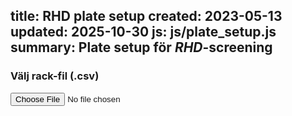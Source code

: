 title: RHD plate setup
created: 2023-05-13
updated: 2025-10-30
js: js/plate_setup.js
summary: Plate setup för <i>RHD</i>-screening
---

### Välj rack-fil (.csv)

<input type="file" onchange="fileLoaded()" id="fileInput" accept=".csv" />

<div id="showcontent"></div>
